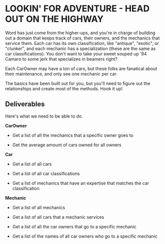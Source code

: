 # LOOKIN' FOR ADVENTURE - HEAD OUT ON THE HIGHWAY

Word has just come from the higher-ups, and you're in charge of building out a domain that keeps track of cars, their owners, and the mechanics that service them.  Each car has its own classification, like "antique", "exotic", or "clunker", and each mechanic has a specialization (these are the same as car classifications).  You don't want to take your sweet souped up '94 Camaro to some jerk that specializes in beamers right?

Each CarOwner may have a ton of cars, but these folks are fanatical about their maintenance, and only see one mechanic per car.

The basics have been built out for you, but you'll need to figure out the relationships and create most of the methods.  Hook it up!

## Deliverables

Here's what we need to be able to do.

**CarOwner**

  <!-- - Get a list of all owners -->

  <!-- - Get a list of all the cars that a specific owner has -->

  - Get a list of all the mechanics that a specific owner goes to

  - Get the average amount of cars owned for all owners

**Car**

  - Get a list of all cars

  - Get a list of all car classifications

  - Get a list of mechanics that have an expertise that matches the car classification

**Mechanic**

  - Get a list of all mechanics

  - Get a list of all cars that a mechanic services

  - Get a list of all the car owners that go to a specific mechanic

  - Get a list of the names of all car owners who
  go to a specific mechanic
